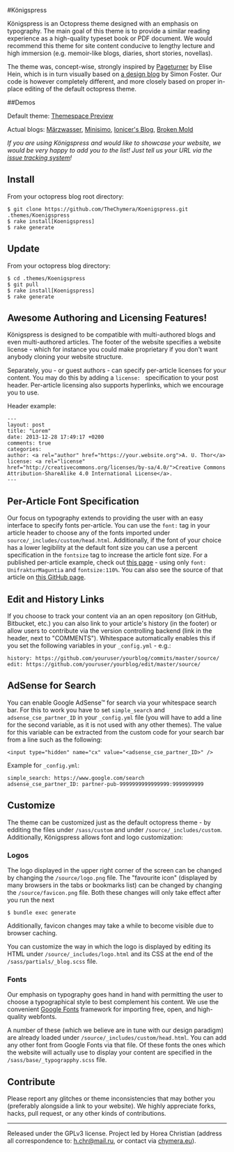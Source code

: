 #Königspress

Königspress is an Octopress theme designed with an emphasis on typography.
The main goal of this theme is to provide a similar reading experience as a high-quality typeset book or PDF document.
We would recommend this theme for site content conducive to lengthy lecture and high immersion (e.g. memoir-like blogs, diaries, short stories, novellas).

The theme was, concept-wise, strongly inspired by [Pageturner](https://github.com/elisehein/Pageturner) by Elise Hein, which is in turn visually based on [a design blog](http://simonfosterdesign.com/blog/) by Simon Foster. 
Our code is however completely different, and more closely based on proper in-place editing of the default octopress theme.

##Demos

Default theme: [Themespace Preview](http://themespace.github.io/Koenigspress/)

Actual blogs: [Märzwasser](http://mw.chymera.eu), [Minisimo](http://blog.blakepatches.me/), [Ionicer's Blog](http://ionicer.github.io/), [Broken Mold](http://brokenmold.net/)

*If you are using Königspress and would like to showcase your website, we would be very happy to add you to the list! Just tell us your URL via the [issue tracking system](https://github.com/TheChymera/Koenigspress/issues/3)!*

## Install

From your octopress blog root directory:

    $ git clone https://github.com/TheChymera/Koenigspress.git .themes/Koenigspress
    $ rake install[Koenigspress]
    $ rake generate

## Update

From your octopress blog directory:

    $ cd .themes/Koenigspress
    $ git pull
    $ rake install[Koenigspress]
    $ rake generate
    
## Awesome Authoring and Licensing Features!

Königspress is designed to be compatible with multi-authored blogs and even multi-authored articles.
The footer of the website specifies a website license - which for instance you could make proprietary if you don't want anybody cloning your website structure.

Separately, you - or guest authors - can specify per-article licenses for your content.
You may do this by adding a ```license: ``` specification to your post header.
Per-article licensing also supports hyperlinks, which we encourage you to use.

Header example:

    ---
    layout: post
    title: "Lorem"
    date: 2013-12-28 17:49:17 +0200
    comments: true
    categories: 
    author: <a rel="author" href="https://your.website.org">A. U. Thor</a>
    license: <a rel="license" href="http://creativecommons.org/licenses/by-sa/4.0/">Creative Commons Attribution-ShareAlike 4.0 International License</a>.
    ---
    
## Per-Article Font Specification

Our focus on typography extends to providing the user with an easy interface to specify fonts per-article.
You can use the ```font:``` tag in your article header to choose any of the fonts imported under ```source/_includes/custom/head.html```.
Additionally, if the font of your choice has a lower legibility at the default font size you can use a percent specification in the ```fontsize``` tag to increase the article font size.
For a published per-article example, check out [this page](http://mw.chymera.eu/blog/2009/06/21/morgenrot/) - using only ```font: UnifrakturMaguntia``` and ```fontsize:110%```.
You can also see the source of that article on [this GitHub page](https://github.com/TheChymera/mw/blob/master/source/_posts/2014-01-07-morgenrot.markdown).

## Edit and History Links

If you choose to track your content via an an open repository (on  GitHub, Bitbucket, etc.) you can also link to your article's history (in the footer) or allow users to contribute via the version controlling backend (link in the header, next to "COMMENTS").
Whitespace automatically enables this if you set the following variables in your `_config.yml` - e.g.:

```
history: https://github.com/youruser/yourblog/commits/master/source/
edit: https://github.com/youruser/yourblog/edit/master/source/
```

## AdSense for Search

You can enable Google AdSense™ for search via your whitespace search bar.
For this to work you have to set `simple_search` and `adsense_cse_partner_ID` in your `_config.yml` file (you will have to add a line for the second variable, as it is not used with any other themes).
The value for this variable can be extracted from the custom code for your search bar from a line such as the following:

```
<input type="hidden" name="cx" value="<adsense_cse_partner_ID>" />
```

Example for `_config.yml`:

```
simple_search: https://www.google.com/search
adsense_cse_partner_ID: partner-pub-9999999999999999:9999999999
```

## Customize

The theme can be customized just as the default octopress theme - by edditing the files under `/sass/custom` and under `/source/_includes/custom`.
Additionally, Königspress allows font and logo customization:

### Logos

The logo displayed in the upper right corner of the screen can be changed by changing the `/source/logo.png` file.
The "favourite icon" (displayed by many browsers in the tabs or bookmarks list) can be changed by changing the `/source/favicon.png` file.
Both these changes will only take effect after you run the next 

    $ bundle exec generate
    
Additionally, favicon changes may take a while to become visible due to browser caching.

You can customize the way in which the logo is displayed by editing its HTML under `/source/_includes/logo.html` and its CSS at the end of the `/sass/partials/_blog.scss` file.

### Fonts

Our emphasis on typography goes hand in hand with permitting the user to choose a typographical style to best complement his content.
We use the convenient [Google Fonts](http://www.google.com/fonts#AboutPlace:about) framework for importing free, open, and high-quality webfonts.

A number of these (which we believe are in tune with our design paradigm) are already loaded under `/source/_includes/custom/head.html`.
You can add any other font from Google Fonts via that file.
Of these fonts the ones which the website will actually use to display your content are specified in the `/sass/base/_typograpphy.scss` file.

## Contribute

Please report any glitches or theme inconsistencies that may bother you (preferably alongside a link to your website).
We highly appreciate forks, hacks, pull request, or any other kinds of contributions.

---
Released under the GPLv3 license.
Project led by Horea Christian (address all correspondence to: h.chr@mail.ru, or contact via [chymera.eu](http://chymera.eu)).
